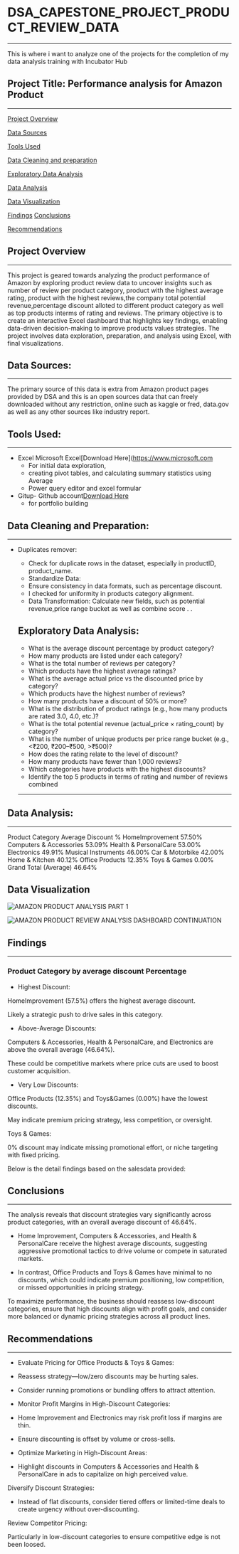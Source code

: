 # DSA_CAPESTONE_PROJECT_PRODUCT_REVIEW_DATA
---
This is where i want to analyze one of the projects for the completion of my data analysis training with Incubator Hub

## Project Title: Performance analysis for Amazon Product
---

[Project Overview](#project-overview)

[Data Sources](#data-sources)

[Tools Used](#tools-used)

[Data Cleaning and preparation](#data-cleaning-and-preparation)

[Exploratory Data Analysis](#exploratory-data-analysis)

[Data Analysis](#data-analysis)

[Data Visualization](#data-visualization)

[Findings](#findings)
[Conclusions](conclusions)

[Recommendations](recommendations)

## Project Overview
---
This project is geared towards analyzing  the product performance of Amazon by exploring product review data to uncover insights such as number of review per product category, product with the highest average rating, product with the highest reviews,the company total potential revenue,percentage discount alloted to different product category as well as top products interms of rating and reviews. The primary objective is to create an interactive Excel dashboard that highlights key findings, enabling data-driven decision-making to improve products values strategies. The project involves data exploration, preparation, and analysis using Excel, with final visualizations.


## Data Sources:
---

The primary source of this data is extra from Amazon product pages provided by DSA and this is an open sources data that can freely downloaded without any restriction, online such as kaggle or fred, data.gov as well as any other sources like industry report.



## Tools Used:
---
 - Excel Microsoft Excel[Download Here](https://www.microsoft.com
     - For initial data exploration, 
     - creating pivot tables, 
       and calculating summary statistics using Average 
     - Power query editor and excel formular
 - Gitup- Github account[Download Here](https://www.github.com)
     - for portfolio building
  
 ## Data Cleaning and Preparation:
---
- Duplicates remover:
   - Check for duplicate rows in the dataset, especially in productID, product_name.
   - Standardize Data:
   - Ensure consistency in data formats, such as percentage discount.
   - I checked for uniformity in products category alignment.
   - Data Transformation: Calculate new fields, such as potential revenue,price range bucket as well as combine score  .
     .
 
  ## Exploratory Data Analysis:

  
  - What is the average discount percentage by product category?
  - How many products are listed under each category?
  - What is the total number of reviews per category?
  - Which products have the highest average ratings?
  - What is the average actual price vs the discounted price by category?
  - Which products have the highest number of reviews?
  - How many products have a discount of 50% or more?
  - What is the distribution of product ratings (e.g., how many products are rated 3.0,
    4.0, etc.)?
  - What is the total potential revenue (actual_price × rating_count) by category?
  - What is the number of unique products per price range bucket (e.g., <₹200,
    ₹200–₹500, >₹500)?
  - How does the rating relate to the level of discount?
  - How many products have fewer than 1,000 reviews?
  - Which categories have products with the highest discounts?
  - Identify the top 5 products in terms of rating and number of reviews combined 
  ---
  

## Data Analysis:
---

Product Category	       Average Discount %
HomeImprovement	         57.50%
Computers & Accessories	 53.09%
Health & PersonalCare	   53.00%
Electronics	             49.91%
Musical Instruments      	46.00%
Car & Motorbike	          42.00%
Home & Kitchen	           40.12%
Office Products	          12.35%
Toys & Games	             0.00%
Grand Total (Average)    	46.64%


## Data Visualization


![AMAZON PRODUCT ANALYSIS PART 1](https://github.com/user-attachments/assets/e4da4189-acc5-4196-ab7f-02283db40e0f)



![AMAZON PRODUCT REVIEW ANALYSIS DASHBOARD CONTINUATION](https://github.com/user-attachments/assets/15e9a833-1096-4ffa-9d54-90d83c9fda04)




## Findings
---
### Product Category by average discount Percentage


- Highest Discount:

HomeImprovement (57.5%) offers the highest average discount.

Likely a strategic push to drive sales in this category.

- Above-Average Discounts:

Computers & Accessories, Health & PersonalCare, and Electronics are above the overall average (46.64%).

These could be competitive markets where price cuts are used to boost customer acquisition.

- Very Low Discounts:

Office Products (12.35%) and Toys&Games (0.00%) have the lowest discounts.

May indicate premium pricing strategy, less competition, or oversight.

Toys & Games:

0% discount may indicate missing promotional effort, or niche targeting with fixed pricing.

Below is the detail findings based on the salesdata provided:

## Conclusions
---
The analysis reveals that discount strategies vary significantly across product categories, with an overall average discount of 46.64%.

- Home Improvement, Computers & Accessories, and Health & PersonalCare receive the highest average discounts, suggesting aggressive promotional tactics to drive volume or compete in saturated markets.

- In contrast, Office Products and Toys & Games have minimal to no discounts, which could indicate premium positioning, low competition, or missed opportunities in pricing strategy.

To maximize performance, the business should reassess low-discount categories, ensure that high discounts align with profit goals, and consider more balanced or dynamic pricing strategies across all product lines.


## Recommendations
---
- Evaluate Pricing for Office Products & Toys & Games:

- Reassess strategy—low/zero discounts may be hurting sales.

- Consider running promotions or bundling offers to attract attention.

- Monitor Profit Margins in High-Discount Categories:

- Home Improvement and Electronics may risk profit loss if margins are thin.

- Ensure discounting is offset by volume or cross-sells.

- Optimize Marketing in High-Discount Areas:

- Highlight discounts in Computers & Accessories and Health & PersonalCare in ads to capitalize on high perceived value.

Diversify Discount Strategies:

- Instead of flat discounts, consider tiered offers or limited-time deals to create urgency without over-discounting.

Review Competitor Pricing:

Particularly in low-discount categories to ensure competitive edge is not been loosed.

